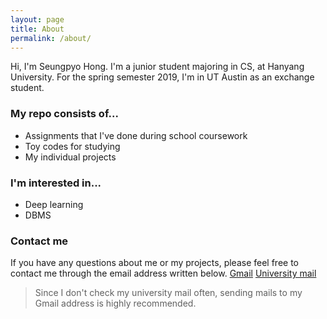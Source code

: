 ```yaml
---
layout: page
title: About
permalink: /about/
---
```


Hi, I'm Seungpyo Hong. I'm a junior student majoring in CS, at Hanyang University.
For the spring semester 2019, I'm in UT Austin as an exchange student.

### My repo consists of...

* Assignments that I've done during school coursework
* Toy codes for studying
* My individual projects

### I'm interested in...

* Deep learning
* DBMS

### Contact me

If you have any questions about me or my projects, please feel free to contact me through the email address written below.
[Gmail](spkbk98@gmail.com)
[University mail](cs2017030500@hanyang.ac.kr)
> Since I don't check my university mail often, sending mails to my Gmail address is highly recommended.
